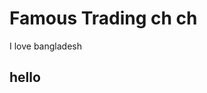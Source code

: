 <!DOCTYPE html>
<html lang="en">
<head>
    <meta charset="UTF-8">
    <meta name="viewport" content="width=device-width, initial-scale=1.0">
    <title>Document</title>
</head>
<body>
    <h1>Famous Trading ch ch </h1>
    <p>I love bangladesh</p>
    <h2>hello</h2>
</body>
</html>
